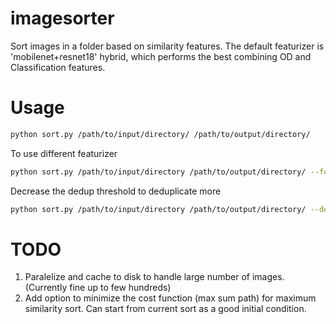 # imagesorter
Sort images in a folder based on similarity features.
The default featurizer is 'mobilenet+resnet18' hybrid, which performs the best combining OD and Classification features.

# Usage

```bash
python sort.py /path/to/input/directory/ /path/to/output/directory/
```

To use different featurizer

```bash
python sort.py /path/to/input/directory /path/to/output/directory/ --featurizer mobilenet
```

Decrease the dedup threshold to deduplicate more

```bash
python sort.py /path/to/input/directory /path/to/output/directory/ --dedup 0.99
```

# TODO

1. Paralelize and cache to disk to handle large number of images. (Currently fine up to few hundreds)
2. Add option to minimize the cost function (max sum path) for maximum similarity sort. Can start from current sort as a good initial condition.

